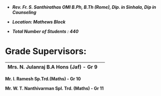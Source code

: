 - ***Rev. Fr. S. Santhirathas OMI B.Ph, B.Th (Rome), Dip. in Sinhala,
  Dip in Counseling***

- ***Location: Mathews Block***

- ***Total Number of Students : 440***

# Grade Supervisors:

| **Mrs. N. Julanraj B.A Hons (Jaf) - Gr 9** |     |
|--------------------------------------------|-----|

**Mr. I. Ramesh Sp.Trd.(Maths) - Gr 10**

**Mr. W. T. Nanthivarman Spl. Trd. (Maths) - Gr 11**
